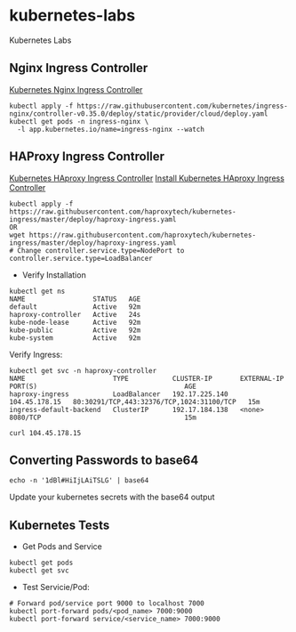 # kubernetes-labs
Kubernetes Labs

## Nginx Ingress Controller
[Kubernetes Nginx Ingress Controller](https://kubernetes.github.io/ingress-nginx/deploy/)

```
kubectl apply -f https://raw.githubusercontent.com/kubernetes/ingress-nginx/controller-v0.35.0/deploy/static/provider/cloud/deploy.yaml
kubectl get pods -n ingress-nginx \
  -l app.kubernetes.io/name=ingress-nginx --watch
```

## HAProxy Ingress Controller
[Kubernetes HAproxy Ingress Controller](https://haproxy-ingress.github.io/)
[Install Kubernetes HAproxy Ingress Controller](https://www.haproxy.com/documentation/kubernetes/latest/installation/kubernetes/)
```
kubectl apply -f https://raw.githubusercontent.com/haproxytech/kubernetes-ingress/master/deploy/haproxy-ingress.yaml
OR
wget https://raw.githubusercontent.com/haproxytech/kubernetes-ingress/master/deploy/haproxy-ingress.yaml
# Change controller.service.type=NodePort to controller.service.type=LoadBalancer
```
* Verify Installation
```
kubectl get ns
NAME                 STATUS   AGE
default              Active   92m
haproxy-controller   Active   24s
kube-node-lease      Active   92m
kube-public          Active   92m
kube-system          Active   92m
```
Verify Ingress:
```
kubectl get svc -n haproxy-controller
NAME                      TYPE           CLUSTER-IP       EXTERNAL-IP     PORT(S)                                     AGE
haproxy-ingress           LoadBalancer   192.17.225.140   104.45.178.15   80:30291/TCP,443:32376/TCP,1024:31100/TCP   15m
ingress-default-backend   ClusterIP      192.17.184.138   <none>          8080/TCP                                    15m

curl 104.45.178.15
```



## Converting Passwords to base64
```
echo -n '1dBl#HiIjLAiTSLG' | base64
```
Update your kubernetes secrets with the base64 output


## Kubernetes Tests
* Get Pods and Service
```
kubectl get pods
kubectl get svc
```

* Test Servicie/Pod:
```
# Forward pod/service port 9000 to localhost 7000
kubectl port-forward pods/<pod_name> 7000:9000
kubectl port-forward service/<service_name> 7000:9000

```
